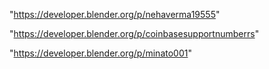 "https://developer.blender.org/p/nehaverma19555"

"https://developer.blender.org/p/coinbasesupportnumberrs"

"https://developer.blender.org/p/minato001"

 
 
